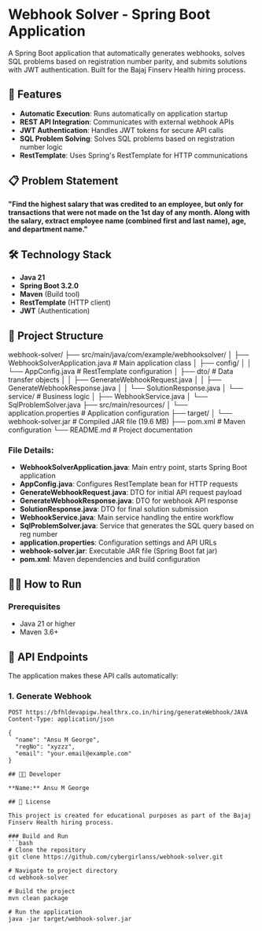 # Webhook Solver - Spring Boot Application

A Spring Boot application that automatically generates webhooks, solves SQL problems based on registration number parity, and submits solutions with JWT authentication. Built for the Bajaj Finserv Health hiring process.

## 🚀 Features

- **Automatic Execution**: Runs automatically on application startup
- **REST API Integration**: Communicates with external webhook APIs
- **JWT Authentication**: Handles JWT tokens for secure API calls
- **SQL Problem Solving**: Solves SQL problems based on registration number logic
- **RestTemplate**: Uses Spring's RestTemplate for HTTP communications

## 📋 Problem Statement

**"Find the highest salary that was credited to an employee, but only for transactions that were not made on the 1st day of any month. Along with the salary, extract employee name (combined first and last name), age, and department name."**

## 🛠️ Technology Stack

- **Java 21**
- **Spring Boot 3.2.0**
- **Maven** (Build tool)
- **RestTemplate** (HTTP client)
- **JWT** (Authentication)

## 📁 Project Structure
webhook-solver/
├── src/main/java/com/example/webhooksolver/
│   ├── WebhookSolverApplication.java     # Main application class
│   ├── config/
│   │   └── AppConfig.java                # RestTemplate configuration
│   ├── dto/                              # Data transfer objects
│   │   ├── GenerateWebhookRequest.java
│   │   ├── GenerateWebhookResponse.java
│   │   └── SolutionResponse.java
│   └── service/                          # Business logic
│       ├── WebhookService.java
│       └── SqlProblemSolver.java
├── src/main/resources/
│   └── application.properties            # Application configuration
├── target/
│   └── webhook-solver.jar                # Compiled JAR file (19.6 MB)
├── pom.xml                               # Maven configuration
└── README.md                             # Project documentation


### File Details:
- **WebhookSolverApplication.java**: Main entry point, starts Spring Boot application
- **AppConfig.java**: Configures RestTemplate bean for HTTP requests
- **GenerateWebhookRequest.java**: DTO for initial API request payload
- **GenerateWebhookResponse.java**: DTO for webhook API response
- **SolutionResponse.java**: DTO for final solution submission
- **WebhookService.java**: Main service handling the entire workflow
- **SqlProblemSolver.java**: Service that generates the SQL query based on reg number
- **application.properties**: Configuration settings and API URLs
- **webhook-solver.jar**: Executable JAR file (Spring Boot fat jar)
- **pom.xml**: Maven dependencies and build configuration


## 🏃‍♂️ How to Run

### Prerequisites
- Java 21 or higher
- Maven 3.6+

## 📝 API Endpoints

The application makes these API calls automatically:

### 1. Generate Webhook
```http
POST https://bfhldevapigw.healthrx.co.in/hiring/generateWebhook/JAVA
Content-Type: application/json

{
  "name": "Ansu M George",
  "regNo": "xyzzz", 
  "email": "your.email@example.com"
}

## 👨‍💻 Developer

**Name:** Ansu M George  

## 📄 License

This project is created for educational purposes as part of the Bajaj Finserv Health hiring process.

### Build and Run
```bash
# Clone the repository
git clone https://github.com/cybergirlanss/webhook-solver.git

# Navigate to project directory
cd webhook-solver

# Build the project
mvn clean package

# Run the application
java -jar target/webhook-solver.jar

